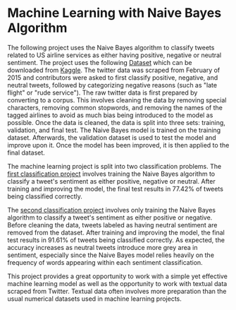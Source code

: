# Machine Learning with Naive Bayes Algorithm 

The following project uses the Naive Bayes algorithm to classify tweets related to US airline services as either having positive, negative or neutral sentiment. The project uses the following <a href="https://raw.githubusercontent.com/mlombera94/airline_sentiment/master/Tweets.csv" target="_blank">Dataset</a> which can be downloaded from <a href="https://www.kaggle.com/crowdflower/twitter-airline-sentiment" target="_blank">Kaggle</a>. The twitter data was scraped from February of 2015 and contributors were asked to first classify positive, negative, and neutral tweets, followed by categorizing negative reasons (such as "late flight" or "rude service"). The raw twitter data is first prepared by converting to a corpus. This involves cleaning the data by removing special characters, removing common stopwords, and removing the names of the tagged airlines to avoid as much bias being introduced to the model as possible. Once the data is cleaned, the data is split into three sets: training, validation, and final test. The Naive Bayes model is trained on the training dataset. Afterwards, the validation dataset is used to test the model and improve upon it. Once the model has been improved, it is then applied to the final dataset. 

The machine learning project is split into two classification problems. The <a href="https://github.com/mlombera94/airline_sentiment/blob/master/NB_Classification__Pos%2C_Neg%2C_Nue_.md" target="_blank">first classification project</a> involves training the Naive Bayes algorithm to classify a tweet's sentiment as either positive, negative or neutral. After training and improving the model, the final test results in 77.42% of tweets being classified correctly. 

The <a href="https://github.com/mlombera94/airline_sentiment/blob/master/NB_Classification_Binary__Pos%2C_Neg_.md" target="_blank">second classification project</a> involves only training the Naive Bayes algorithm to classify a tweet's sentiment as either positive or negative. Before cleaning the data, tweets labeled as having neutral sentiment are removed from the dataset. After training and improving the model, the final test results in 91.61% of tweets being classified correctly. As expected, the accuracy increases as neutral tweets introduce more grey area in sentiment, especially since the Naive Bayes model relies heavily on the frequency of words appearing within each sentiment classification. 

This project provides a great opportunity to work with a simple yet effective machine learning model as well as the opportunity to work with textual data scraped from Twitter. Textual data often involves more preparation than the usual numerical datasets used in machine learning projects. 
